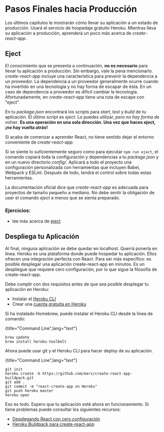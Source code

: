 # Pasos Finales hacia Producción

Los últimos capítulos le mostrarán cómo llevar su aplicación a un estado de producción. Usará el servicio de hospedaje gratuito Heroku.
Mientras lleva su aplicación a producción, aprenderá un poco más acerca de *create-react-app*.

## Eject

El conocimiento que se presenta a continuación, **no es necesario** para llevar tu aplicación a producción. Sin embargo, vale la pena mencionarlo. *create-react-app* incluye una característica para prevenir la dependencia a un proveedor. La dependencia a un proveedor generalmente ocurre cuando ha invertido en una tecnología y no hay forma de escapar de ésta. En un caso de dependencia a proveedor es difícil cambiar la tecnología. Afortunadamente, en *create-react-app* tiene una ruta de escape con "eject".

En tu *package.json* encontrará los scripts para *start*, *test* y *build* de tu aplicación.
El último script es *eject*.
Lo puedes utilizar, *pero no hay forma de volver*. **Es una operación en una sola dirección. Una vez que haces eject, ¡no hay vuelta atrás!**

Si acaba de comenzar a aprender React, no tiene sentido dejar el entorno conveniente de *create-react-app*.

Si se siente lo suficientemente seguro como para ejecutar `npm run eject`, el comando copiará toda la configuración y dependencias a tu *package.json* y en un nuevo directorio *config/*. Aplicará a todo el proyecto una configuración personalizada con herramientas que incluyen Babel, Webpack y ESLint. Después de todo, tendrá el control sobre todas estas herramientas.

La documentación oficial dice que *create-react-app* es adecuada para proyectos de tamaño pequeño a mediano. No debe sentir la obligación de user el comando *eject* a menos que se sienta preparado.

### Ejercicios:

* lee más acerca de [eject](https://github.com/facebookincubator/create-react-app#converting-to-a-custom-setup)

## Despliega tu Aplicación

Al final, ninguna aplicación se debe quedar en localhost. Querrá ponerla en línea. Heroku es una plataforma donde puede hospedar tu aplicación. Ellos ofrecen una integración perfecta con React. Para ser más específico: es posible desplegar una aplicación create-react-app en minutos. Es un despliegue que requiere cero configuración, por lo que sigue la filosofía de create-react-app.

Debe cumplir con dos requisitos antes de que sea posible desplegar tu aplicación en Heroku:

* Instalar el [Heroku CLI](https://devcenter.heroku.com/articles/heroku-command-line)
* Crear una [cuenta gratuita en Heroku](https://www.heroku.com/)

Si ha instalado Homebrew, puede instalar el Heroku CLI desde la línea de comando:

{title="Command Line",lang="text"}
~~~~~~~~
brew update
brew install heroku-toolbelt
~~~~~~~~

Ahora puede usar git y el Heroku CLI para hacer deploy de su aplicación.

{title="Command Line",lang="text"}
~~~~~~~~
git init
heroku create -b https://github.com/mars/create-react-app-buildpack.git
git add .
git commit -m "react-create-app on Heroku"
git push heroku master
heroku open
~~~~~~~~

Eso es todo. Espero que tu aplicación esté ahora en funcionamiento. Si tiene problemas puede consultar los siguientes recursos:

* [Desplegando React con cero configuración](https://blog.heroku.com/deploying-react-with-zero-configuration)
* [Heroku Buildpack para create-react-app](https://github.com/mars/create-react-app-buildpack)
